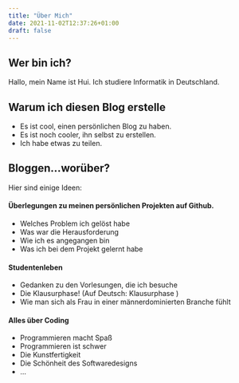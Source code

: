 ```yaml
---
title: "Über Mich"
date: 2021-11-02T12:37:26+01:00
draft: false
---
```


## Wer bin ich?

Hallo, mein Name ist Hui. Ich studiere Informatik in Deutschland.

## Warum ich diesen Blog erstelle

 - Es ist cool, einen persönlichen Blog zu haben.
 - Es ist noch cooler, ihn selbst zu erstellen.
 - Ich habe etwas zu teilen.

## Bloggen...worüber?

 Hier sind einige Ideen:

#### Überlegungen zu meinen persönlichen Projekten auf Github.
  - Welches Problem ich gelöst habe
  - Was war die Herausforderung
  - Wie ich es angegangen bin
  - Was ich bei dem Projekt gelernt habe

#### Studentenleben  
  - Gedanken zu den Vorlesungen, die ich besuche
  - Die Klausurphase! (Auf Deutsch: Klausurphase )
  - Wie man sich als Frau in einer männerdominierten Branche fühlt

#### Alles über Coding
 - Programmieren macht Spaß
 - Programmieren ist schwer
 - Die Kunstfertigkeit
 - Die Schönheit des Softwaredesigns
 - ...
